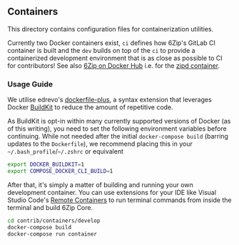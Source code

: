 ## Containers

This directory contains configuration files for containerization utilities.

Currently two Docker containers exist, `ci` defines how 6Zip's GitLab CI container is built and the `dev` builds on top of the `ci` to provide a containerized development environment that is as close as possible to CI for contributors! See also [6Zip on Docker Hub](https://hub.docker.com/u/6zip-online) i.e. for the [zipd container](https://hub.docker.com/r/6zip-online/zipd).

### Usage Guide

We utilise edrevo's [dockerfile-plus](https://github.com/edrevo/dockerfile-plus), a syntax extension that
leverages Docker [BuildKit](https://docs.docker.com/develop/develop-images/build_enhancements/) to reduce
the amount of repetitive code.

As BuildKit is opt-in within many currently supported versions of Docker (as of this writing), you need to
set the following environment variables before continuing. While not needed after the initial `docker-compose build`
(barring updates to the `Dockerfile`), we recommend placing this in your `~/.bash_profile`/`~/.zshrc` or equivalent

```bash
export DOCKER_BUILDKIT=1
export COMPOSE_DOCKER_CLI_BUILD=1
```

After that, it's simply a matter of building and running your own development container. You can use extensions
for your IDE like Visual Studio Code's [Remote Containers](https://code.visualstudio.com/docs/remote/containers)
to run terminal commands from inside the terminal and build 6Zip Core.

```bash
cd contrib/containers/develop
docker-compose build
docker-compose run container
```
